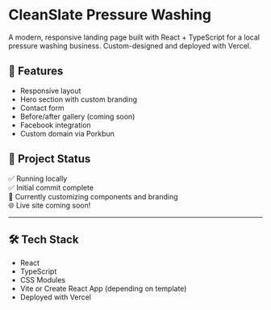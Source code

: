 # CleanSlate Pressure Washing

A modern, responsive landing page built with React + TypeScript for a local pressure washing business. Custom-designed and deployed with Vercel.

## 🚀 Features

- Responsive layout
- Hero section with custom branding
- Contact form
- Before/after gallery (coming soon)
- Facebook integration
- Custom domain via Porkbun

## 📂 Project Status

✅ Running locally  
✅ Initial commit complete  
🔧 Currently customizing components and branding  
🌐 Live site coming soon!

---

## 🛠 Tech Stack

- React
- TypeScript
- CSS Modules
- Vite or Create React App (depending on template)
- Deployed with Vercel
